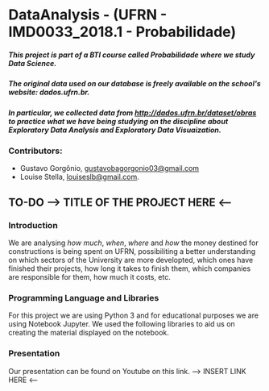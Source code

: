# DataAnalysis - (UFRN - IMD0033\_2018.1 - Probabilidade)

##### This project is part of a **BTI** course called **Probabilidade** where we study Data Science.

##### The original data used on our database is freely available on the school's website: dados.ufrn.br.

##### In particular, we collected data from http://dados.ufrn.br/dataset/obras to practice what we have being studying on the discipline about *Exploratory Data Analysis* and *Exploratory Data Visuaization*.


### Contributors:
 - Gustavo Gorgônio, gustavobagorgonio03@gmail.com
 - Louise Stella, louiseslb@gmail.com.



## TO-DO --> TITLE OF THE PROJECT HERE <--

### Introduction
We are analysing *how much*, *when*, *where* and *how* the money destined for constructions is being spent on UFRN, possibiliting a better understanding on which sectors of the University are more developted, which ones have finished their projects, how long it takes to finish them, which companies are responsible for them, how much it costs, etc.

### Programming Language and Libraries
For this project we are using Python 3 and for educational purposes we are using Notebook Jupyter.
We used the following libraries to aid us on creating the material displayed on the notebook.

### Presentation
Our presentation can be found on Youtube on this link. --> INSERT LINK HERE <--


